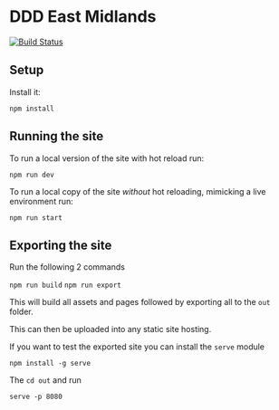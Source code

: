 # DDD East Midlands

[![Build Status](https://travis-ci.org/DDDEastMidlandsLimited/dddem-web.svg?branch=master)](https://travis-ci.org/DDDEastMidlandsLimited/dddem-web)

## Setup

Install it:

`npm install`

## Running the site

To run a local version of the site with hot reload run:

`npm run dev`

To run a local copy of the site _without_ hot reloading, mimicking a live
environment run:

`npm run start`


## Exporting the site

Run the following 2 commands

`npm run build`
`npm run export`

This will build all assets and pages followed by exporting all to the
`out` folder.

This can then be uploaded into any static site hosting.

If you want to test the exported site you can install the `serve` module

`npm install -g serve`

The `cd out` and run

`serve -p 8080`